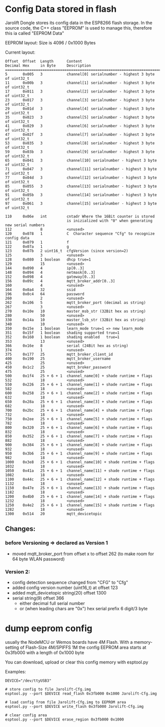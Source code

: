 # Config Data stored in flash

Jarolift Dongle stores its config data in the ESP8266 flash storage.
In the source code, the C++ class "EEPROM" is used to manage this, therefore
this ia called "EEPROM Data"

EEPROM layout: Size is 4096 / 0x1000 Bytes

Current layout:
```
Offset  Offset  Length      Content
Decimal Hex     in Byte     Description
=================================================================================
5       0x005   3           channel[0] serialnumber - highest 3 byte of uint32_t
11      0x00b   3           channel[1] serialnumber - highest 3 byte of uint32_t
17      0x011   3           channel[2] serialnumber - highest 3 byte of uint32_t
23      0x017   3           channel[3] serialnumber - highest 3 byte of uint32_t
29      0x01d   3           channel[4] serialnumber - highest 3 byte of uint32_t
35      0x023   3           channel[5] serialnumber - highest 3 byte of uint32_t
41      0x029   3           channel[6] serialnumber - highest 3 byte of uint32_t
47      0x02f   3           channel[7] serialnumber - highest 3 byte of uint32_t
53      0x035   3           channel[8] serialnumber - highest 3 byte of uint32_t
59      0x03b   3           channel[9] serialnumber - highest 3 byte of uint32_t
65      0x041   3           channel[10] serialnumber - highest 3 byte of uint32_t
71      0x047   3           channel[11] serialnumber - highest 3 byte of uint32_t
77      0x04d   3           channel[12] serialnumber - highest 3 byte of uint32_t
85      0x055   3           channel[13] serialnumber - highest 3 byte of uint32_t
91      0x05b   3           channel[14] serialnumber - highest 3 byte of uint32_t
97      0x061   3           channel[15] serialnumber - highest 3 byte of uint32_t

110     0x06e   int         cntadr Where the 16Bit counter is stored
                            is inizialized with "0" when generating new serial numbers
112             8           <unused>
120     0x078   1           C  Character sequence "Cfg" to recognize config data
121     0x079   1           f
122     0x07a   1           g
123     0x07b   2 uint16_t  cfgVersion (since version=2)
125             3           <unused>
128     0x080   1 boolean   dhcp true=1
129             15          <unused>
144     0x090   4           ip[0..3]
148     0x094   4           netmask[0..3]
152     0x098   4           gateway[0..3]
156     0x09c   4           mqtt_broker_addr[0..3]
160             4           <unused>
164     0x0a4   32          ssid
196     0x0c4   64          password
260             2           <unused>
262     0x106   5           mqtt_broker_port (decimal as string)
267             3           <unused>
270     0x10e   10          master_msb_str (32Bit hex as string)
280             50          <unused>
330     0x14a   10          master_lsb_str (32Bit hex as string)
340             10          <unused>
350     0x15e   1 boolean   learn_mode true=1 => new learn_mode
351     0x15f   1 boolean   shading supported true=1
352     0x160   1 boolean   shading enabled   true=1
353             13          <unused>
366     0x16e   8           serial (24Bit hex as string)
374             1           <unused>
375     0x177   25          mqtt_broker_client_id
400     0x190   25          mqtt_broker_username
425             25          <unused>
450     0x1c2   25          mqtt_broker_password
475             25          <unused>
500     0x1f4   25 + 6 + 1  channel_name[0] + shade runtime + flags
532             18          <unused>
550     0x226   25 + 6 + 1  channel_name[1] + shade runtime + flags
582             18          <unused>
600     0x258   25 + 6 + 1  channel_name[2] + shade runtime + flags
632             18          <unused>
650     0x28a   25 + 6 + 1  channel_name[3] + shade runtime + flags
682             18          <unused>
700     0x2bc   25 + 6 + 1  channel_name[4] + shade runtime + flags
732             18          <unused>
750     0x2ee   25 + 6 + 1  channel_name[5] + shade runtime + flags
782             18          <unused>
800     0x320   25 + 6 + 1  channel_name[6] + shade runtime + flags
832             18          <unused>
850     0x352   25 + 6 + 1  channel_name[7] + shade runtime + flags
882             18          <unused>
900     0x384   25 + 6 + 1  channel_name[8] + shade runtime + flags
932             18          <unused>
950     0x3b6   25 + 6 + 1  channel_name[9] + shade runtime + flags
982             18          <unused>
1000    0x3e8   25 + 6 + 1  channel_name[10] + shade runtime + flags
1032            18          <unused>
1050    0x41a   25 + 6 + 1  channel_name[11] + shade runtime + flags
1082            18          <unused>
1100    0x44c   25 + 6 + 1  channel_name[12] + shade runtime + flags
1132            18          <unused>
1150    0x47e   25 + 6 + 1  channel_name[13] + shade runtime + flags
1182            18          <unused>
1200    0x4b0   25 + 6 + 1  channel_name[14] + shade runtime + flags
1232            18          <unused>
1250    0x4e2   25 + 6 + 1  channel_name[15] + shade runtime + flags
1282            18          <unused>
1300    0x514   20          mqtt_devicetopic
```
## Changes:
### before Versioning => declared as Version 1
- moved mqtt_broker_port from offset x to offset 262
  (to make room for 64 byte WLAN password)

### Version 2:
- config detection sequence changed from "CFG" to "Cfg"
- added config version number (uint16_t) at offset 123
- added mqtt_devicetopic string(20) offset 1300
- serial string(9) offset 366
  - either decimal full serial number
  - or (when leading chars are "0x") hex serial prefix 6 digit/3 byte

# dump eeprom config
usually the NodeMCU or Wemos boards have 4M Flash.
With a memory-setting of Flash-Size 4M/SPIFFS 1M
the config EEPROM area starts at 0x3fb000 with a length of 0x1000 byte

You can download, upload or clear this config memory with esptool.py

Examples:
```
DEVICE="/dev/ttyUSB3"

# store config to file Jarolift-Cfg.img
esptool.py --port $DEVICE read_flash 0x3fb000 0x1000 Jarolift-Cfg.img

# load config from file Jarolift-Cfg.img to EEPROM area
esptool.py --port $DEVICE write_flash 0x3fb000 Jarolift-Cfg.img

# clear config area
esptool.py --port $DEVICE erase_region 0x3fb000 0x1000
```
